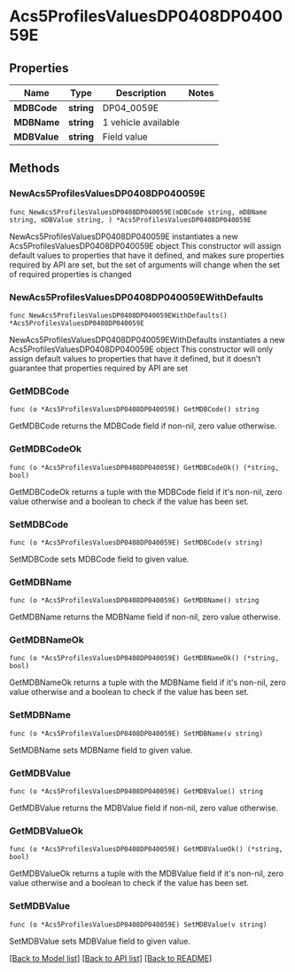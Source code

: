 # Acs5ProfilesValuesDP0408DP040059E

## Properties

Name | Type | Description | Notes
------------ | ------------- | ------------- | -------------
**MDBCode** | **string** | DP04_0059E | 
**MDBName** | **string** | 1 vehicle available | 
**MDBValue** | **string** | Field value | 

## Methods

### NewAcs5ProfilesValuesDP0408DP040059E

`func NewAcs5ProfilesValuesDP0408DP040059E(mDBCode string, mDBName string, mDBValue string, ) *Acs5ProfilesValuesDP0408DP040059E`

NewAcs5ProfilesValuesDP0408DP040059E instantiates a new Acs5ProfilesValuesDP0408DP040059E object
This constructor will assign default values to properties that have it defined,
and makes sure properties required by API are set, but the set of arguments
will change when the set of required properties is changed

### NewAcs5ProfilesValuesDP0408DP040059EWithDefaults

`func NewAcs5ProfilesValuesDP0408DP040059EWithDefaults() *Acs5ProfilesValuesDP0408DP040059E`

NewAcs5ProfilesValuesDP0408DP040059EWithDefaults instantiates a new Acs5ProfilesValuesDP0408DP040059E object
This constructor will only assign default values to properties that have it defined,
but it doesn't guarantee that properties required by API are set

### GetMDBCode

`func (o *Acs5ProfilesValuesDP0408DP040059E) GetMDBCode() string`

GetMDBCode returns the MDBCode field if non-nil, zero value otherwise.

### GetMDBCodeOk

`func (o *Acs5ProfilesValuesDP0408DP040059E) GetMDBCodeOk() (*string, bool)`

GetMDBCodeOk returns a tuple with the MDBCode field if it's non-nil, zero value otherwise
and a boolean to check if the value has been set.

### SetMDBCode

`func (o *Acs5ProfilesValuesDP0408DP040059E) SetMDBCode(v string)`

SetMDBCode sets MDBCode field to given value.


### GetMDBName

`func (o *Acs5ProfilesValuesDP0408DP040059E) GetMDBName() string`

GetMDBName returns the MDBName field if non-nil, zero value otherwise.

### GetMDBNameOk

`func (o *Acs5ProfilesValuesDP0408DP040059E) GetMDBNameOk() (*string, bool)`

GetMDBNameOk returns a tuple with the MDBName field if it's non-nil, zero value otherwise
and a boolean to check if the value has been set.

### SetMDBName

`func (o *Acs5ProfilesValuesDP0408DP040059E) SetMDBName(v string)`

SetMDBName sets MDBName field to given value.


### GetMDBValue

`func (o *Acs5ProfilesValuesDP0408DP040059E) GetMDBValue() string`

GetMDBValue returns the MDBValue field if non-nil, zero value otherwise.

### GetMDBValueOk

`func (o *Acs5ProfilesValuesDP0408DP040059E) GetMDBValueOk() (*string, bool)`

GetMDBValueOk returns a tuple with the MDBValue field if it's non-nil, zero value otherwise
and a boolean to check if the value has been set.

### SetMDBValue

`func (o *Acs5ProfilesValuesDP0408DP040059E) SetMDBValue(v string)`

SetMDBValue sets MDBValue field to given value.



[[Back to Model list]](../README.md#documentation-for-models) [[Back to API list]](../README.md#documentation-for-api-endpoints) [[Back to README]](../README.md)


